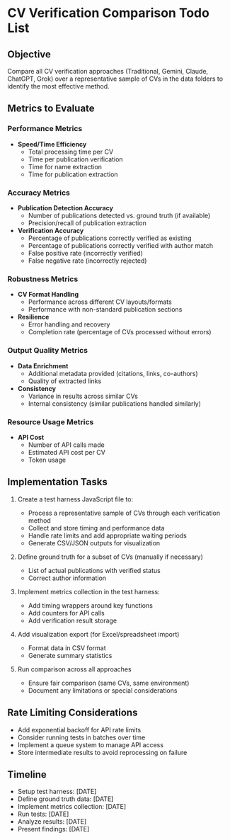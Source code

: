 # CV Verification Comparison Todo List

## Objective

Compare all CV verification approaches (Traditional, Gemini, Claude, ChatGPT, Grok) over a representative sample of CVs in the data folders to identify the most effective method.

## Metrics to Evaluate

### Performance Metrics

- **Speed/Time Efficiency**
  - Total processing time per CV
  - Time per publication verification
  - Time for name extraction
  - Time for publication extraction

### Accuracy Metrics

- **Publication Detection Accuracy**
  - Number of publications detected vs. ground truth (if available)
  - Precision/recall of publication extraction
- **Verification Accuracy**
  - Percentage of publications correctly verified as existing
  - Percentage of publications correctly verified with author match
  - False positive rate (incorrectly verified)
  - False negative rate (incorrectly rejected)

### Robustness Metrics

- **CV Format Handling**
  - Performance across different CV layouts/formats
  - Performance with non-standard publication sections
- **Resilience**
  - Error handling and recovery
  - Completion rate (percentage of CVs processed without errors)

### Output Quality Metrics

- **Data Enrichment**
  - Additional metadata provided (citations, links, co-authors)
  - Quality of extracted links
- **Consistency**
  - Variance in results across similar CVs
  - Internal consistency (similar publications handled similarly)

### Resource Usage Metrics

- **API Cost**
  - Number of API calls made
  - Estimated API cost per CV
  - Token usage

## Implementation Tasks

1. Create a test harness JavaScript file to:

   - Process a representative sample of CVs through each verification method
   - Collect and store timing and performance data
   - Handle rate limits and add appropriate waiting periods
   - Generate CSV/JSON outputs for visualization

2. Define ground truth for a subset of CVs (manually if necessary)

   - List of actual publications with verified status
   - Correct author information

3. Implement metrics collection in the test harness:

   - Add timing wrappers around key functions
   - Add counters for API calls
   - Add verification result storage

4. Add visualization export (for Excel/spreadsheet import)

   - Format data in CSV format
   - Generate summary statistics

5. Run comparison across all approaches
   - Ensure fair comparison (same CVs, same environment)
   - Document any limitations or special considerations

## Rate Limiting Considerations

- Add exponential backoff for API rate limits
- Consider running tests in batches over time
- Implement a queue system to manage API access
- Store intermediate results to avoid reprocessing on failure

## Timeline

- Setup test harness: [DATE]
- Define ground truth data: [DATE]
- Implement metrics collection: [DATE]
- Run tests: [DATE]
- Analyze results: [DATE]
- Present findings: [DATE]
